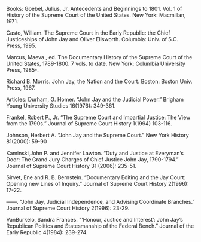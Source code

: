 Books:
Goebel, Julius, Jr. Antecedents and Beginnings to 1801. Vol. 1 of History of the Supreme Court of the United States. New York: Macmillan, 1971.

Casto, William. The Supreme Court in the Early Republic: the Chief Justiceships of John Jay and Oliver Ellsworth. Columbia: Univ. of S.C. Press, 1995.

Marcus, Maeva , ed. The Documentary History of the Supreme Court of the United States, 1789-1800. 7 vols. to date. New York: Columbia University Press, 1985-.

Richard B. Morris. John Jay, the Nation and the Court. Boston: Boston Univ. Press, 1967.

Articles:
Durham, G. Homer. “John Jay and the Judicial Power.” Brigham Young University Studies 16(1976): 349-361.

Frankel, Robert P., Jr. “The Supreme Court and Impartial Justice: The View from the 1790s.” Journal of Supreme Court History 1(1994) 103-116.

Johnson, Herbert A. “John Jay and the Supreme Court.” New York History 81(2000): 59-90

Kaminski,John P. and Jennifer Lawton. “Duty and Justice at Everyman‘s Door: The Grand Jury Charges of Chief Justice John Jay, 1790-1794.” Journal of Supreme Court History 31 (2006): 235-51.

Sirvet, Ene and R. B. Bernstein. “Documentary Editing and the Jay Court: Opening new Lines of Inquiry.” Journal of Supreme Court History 2(1996): 17-22.

——. “John Jay, Judicial Independence, and Advising Coordinate Branches.” Journal of Supreme Court History 2(1996): 23-29.

VanBurkelo, Sandra Frances. "’Honour, Justice and Interest’: John Jay’s Republican Politics and Statesmanship of the Federal Bench.” Journal of the Early Republic 4(1984): 239-274.
